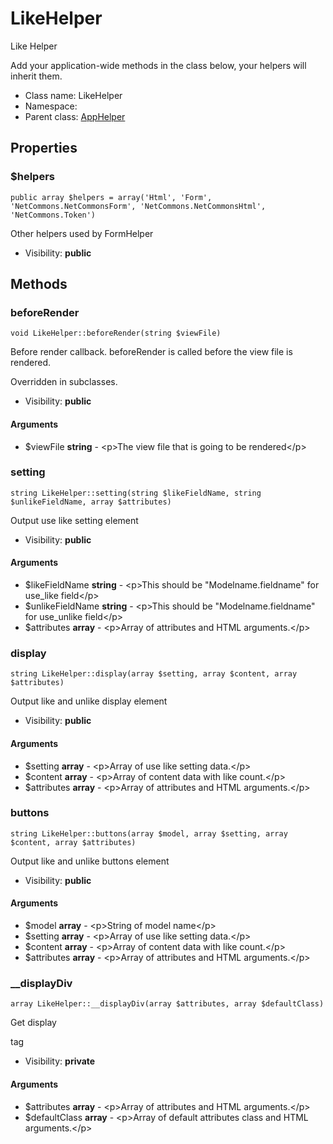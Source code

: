 LikeHelper
===============

Like Helper

Add your application-wide methods in the class below, your helpers
will inherit them.


* Class name: LikeHelper
* Namespace: 
* Parent class: [AppHelper](AppHelper.md)





Properties
----------


### $helpers

    public array $helpers = array('Html', 'Form', 'NetCommons.NetCommonsForm', 'NetCommons.NetCommonsHtml', 'NetCommons.Token')

Other helpers used by FormHelper



* Visibility: **public**


Methods
-------


### beforeRender

    void LikeHelper::beforeRender(string $viewFile)

Before render callback. beforeRender is called before the view file is rendered.

Overridden in subclasses.

* Visibility: **public**


#### Arguments
* $viewFile **string** - &lt;p&gt;The view file that is going to be rendered&lt;/p&gt;



### setting

    string LikeHelper::setting(string $likeFieldName, string $unlikeFieldName, array $attributes)

Output use like setting element



* Visibility: **public**


#### Arguments
* $likeFieldName **string** - &lt;p&gt;This should be &quot;Modelname.fieldname&quot; for use_like field&lt;/p&gt;
* $unlikeFieldName **string** - &lt;p&gt;This should be &quot;Modelname.fieldname&quot; for use_unlike field&lt;/p&gt;
* $attributes **array** - &lt;p&gt;Array of attributes and HTML arguments.&lt;/p&gt;



### display

    string LikeHelper::display(array $setting, array $content, array $attributes)

Output like and unlike display element



* Visibility: **public**


#### Arguments
* $setting **array** - &lt;p&gt;Array of use like setting data.&lt;/p&gt;
* $content **array** - &lt;p&gt;Array of content data with like count.&lt;/p&gt;
* $attributes **array** - &lt;p&gt;Array of attributes and HTML arguments.&lt;/p&gt;



### buttons

    string LikeHelper::buttons(array $model, array $setting, array $content, array $attributes)

Output like and unlike buttons element



* Visibility: **public**


#### Arguments
* $model **array** - &lt;p&gt;String of model name&lt;/p&gt;
* $setting **array** - &lt;p&gt;Array of use like setting data.&lt;/p&gt;
* $content **array** - &lt;p&gt;Array of content data with like count.&lt;/p&gt;
* $attributes **array** - &lt;p&gt;Array of attributes and HTML arguments.&lt;/p&gt;



### __displayDiv

    array LikeHelper::__displayDiv(array $attributes, array $defaultClass)

Get display <div> tag



* Visibility: **private**


#### Arguments
* $attributes **array** - &lt;p&gt;Array of attributes and HTML arguments.&lt;/p&gt;
* $defaultClass **array** - &lt;p&gt;Array of default attributes class and HTML arguments.&lt;/p&gt;


